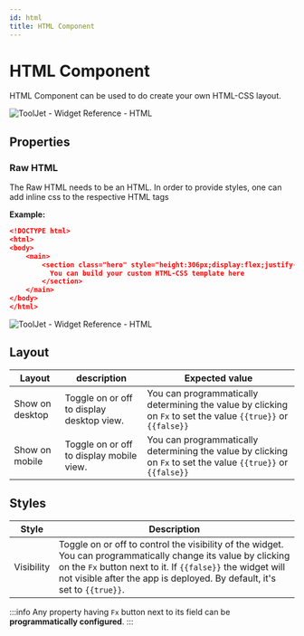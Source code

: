 ```yaml
---
id: html
title: HTML Component
---
```


# HTML Component

HTML Component can be used to do create your own HTML-CSS layout.

<div style={{textAlign: 'center'}}>

![ToolJet - Widget Reference - HTML](/img/widgets/html/html.png)

</div>

## Properties

### Raw HTML

The Raw HTML needs to be an HTML. In order to provide styles, one can add inline css to the respective HTML tags

**Example:**

```json
<!DOCTYPE html>
<html>
<body>
    <main>
        <section class="hero" style="height:306px;display:flex;justify-content: center;padding:0 1px;align-items: center;text-align:center">
          You can build your custom HTML-CSS template here
        </section>
    </main>
</body>
</html>

```
<div style={{textAlign: 'center'}}>

![ToolJet - Widget Reference - HTML](/img/widgets/html/html-rawhtml.png)

</div>


## Layout

| Layout          | description                               | Expected value                                                                                                |
| --------------- | ----------------------------------------- | ------------------------------------------------------------------------------------------------------------- |
| Show on desktop | Toggle on or off to display desktop view. | You can programmatically determining the value by clicking on `Fx` to set the value `{{true}}` or `{{false}}` |
| Show on mobile  | Toggle on or off to display mobile view.  | You can programmatically determining the value by clicking on `Fx` to set the value `{{true}}` or `{{false}}` |

## Styles

| Style      | Description                                                                                                                                                                                                                                              |
| ---------- | -------------------------------------------------------------------------------------------------------------------------------------------------------------------------------------------------------------------------------------------------------- |
| Visibility | Toggle on or off to control the visibility of the widget. You can programmatically change its value by clicking on the `Fx` button next to it. If `{{false}}` the widget will not visible after the app is deployed. By default, it's set to `{{true}}`. |

:::info
Any property having `Fx` button next to its field can be **programmatically configured**.
:::

